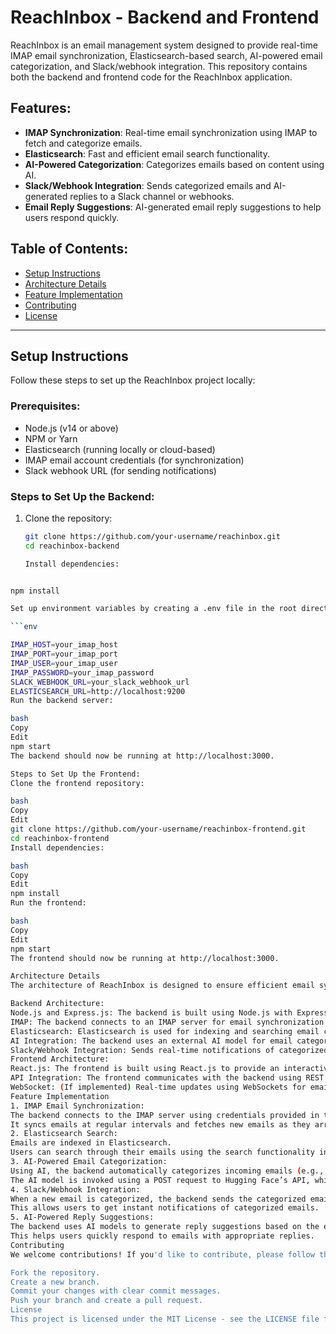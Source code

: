 # ReachInbox - Backend and Frontend

ReachInbox is an email management system designed to provide real-time IMAP email synchronization, Elasticsearch-based search, AI-powered email categorization, and Slack/webhook integration. This repository contains both the backend and frontend code for the ReachInbox application.

## Features:
- **IMAP Synchronization**: Real-time email synchronization using IMAP to fetch and categorize emails.
- **Elasticsearch**: Fast and efficient email search functionality.
- **AI-Powered Categorization**: Categorizes emails based on content using AI.
- **Slack/Webhook Integration**: Sends categorized emails and AI-generated replies to a Slack channel or webhooks.
- **Email Reply Suggestions**: AI-generated email reply suggestions to help users respond quickly.

## Table of Contents:
- [Setup Instructions](#setup-instructions)
- [Architecture Details](#architecture-details)
- [Feature Implementation](#feature-implementation)
- [Contributing](#contributing)
- [License](#license)

---

## Setup Instructions

Follow these steps to set up the ReachInbox project locally:

### Prerequisites:
- Node.js (v14 or above)
- NPM or Yarn
- Elasticsearch (running locally or cloud-based)
- IMAP email account credentials (for synchronization)
- Slack webhook URL (for sending notifications)

### Steps to Set Up the Backend:
1. Clone the repository:
   ```bash
   git clone https://github.com/your-username/reachinbox.git
   cd reachinbox-backend

   Install dependencies:

```bash

npm install

Set up environment variables by creating a .env file in the root directory with the following variables:

```env

IMAP_HOST=your_imap_host
IMAP_PORT=your_imap_port
IMAP_USER=your_imap_user
IMAP_PASSWORD=your_imap_password
SLACK_WEBHOOK_URL=your_slack_webhook_url
ELASTICSEARCH_URL=http://localhost:9200
Run the backend server:

bash
Copy
Edit
npm start
The backend should now be running at http://localhost:3000.

Steps to Set Up the Frontend:
Clone the frontend repository:

bash
Copy
Edit
git clone https://github.com/your-username/reachinbox-frontend.git
cd reachinbox-frontend
Install dependencies:

bash
Copy
Edit
npm install
Run the frontend:

bash
Copy
Edit
npm start
The frontend should now be running at http://localhost:3000.

Architecture Details
The architecture of ReachInbox is designed to ensure efficient email synchronization, fast search, and AI-powered features. The application follows a client-server architecture with the backend providing necessary APIs and the frontend displaying the data.

Backend Architecture:
Node.js and Express.js: The backend is built using Node.js with Express.js for handling HTTP requests.
IMAP: The backend connects to an IMAP server for email synchronization and retrieval.
Elasticsearch: Elasticsearch is used for indexing and searching email content.
AI Integration: The backend uses an external AI model for email categorization and generating reply suggestions.
Slack/Webhook Integration: Sends real-time notifications of categorized emails and AI-generated replies to Slack or other webhooks.
Frontend Architecture:
React.js: The frontend is built using React.js to provide an interactive UI.
API Integration: The frontend communicates with the backend using REST APIs for email synchronization, categorization, and search.
WebSocket: (If implemented) Real-time updates using WebSockets for email sync or reply suggestions.
Feature Implementation
1. IMAP Email Synchronization:
The backend connects to the IMAP server using credentials provided in the .env file.
It syncs emails at regular intervals and fetches new emails as they arrive.
2. Elasticsearch Search:
Emails are indexed in Elasticsearch.
Users can search through their emails using the search functionality in the frontend, which queries Elasticsearch for relevant results.
3. AI-Powered Email Categorization:
Using AI, the backend automatically categorizes incoming emails (e.g., Personal, Work, Spam).
The AI model is invoked using a POST request to Hugging Face’s API, which categorizes the email content.
4. Slack/Webhook Integration:
When a new email is categorized, the backend sends the categorized email and an AI-generated reply to a specified Slack channel via a webhook.
This allows users to get instant notifications of categorized emails.
5. AI-Powered Reply Suggestions:
The backend uses AI models to generate reply suggestions based on the email content.
This helps users quickly respond to emails with appropriate replies.
Contributing
We welcome contributions! If you'd like to contribute, please follow these steps:

Fork the repository.
Create a new branch.
Commit your changes with clear commit messages.
Push your branch and create a pull request.
License
This project is licensed under the MIT License - see the LICENSE file for details.
